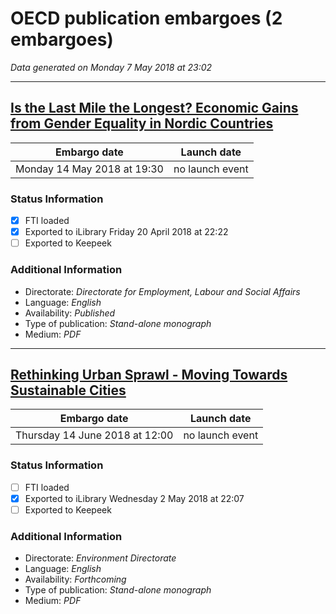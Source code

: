 # OECD publication embargoes (2 embargoes)

*Data generated on Monday 7 May 2018 at 23:02*

------

## [Is the Last Mile the Longest? Economic Gains from Gender Equality in Nordic Countries](https://doi.org/10.1787/9789264300040-en)

Embargo date | Launch date
-------------|------------
Monday 14 May 2018 at 19:30 | no launch event

### Status Information
- [x] FTI loaded 
- [x] Exported to iLibrary Friday 20 April 2018 at 22:22
- [ ] Exported to Keepeek

### Additional Information

* Directorate: *Directorate for Employment, Labour and Social Affairs*
* Language: *English*
* Availability: *Published*
* Type of publication: *Stand-alone monograph*
* Medium: *PDF*

------

## [Rethinking Urban Sprawl - Moving Towards Sustainable Cities](https://doi.org/10.1787/9789264189881-en)

Embargo date | Launch date
-------------|------------
Thursday 14 June 2018 at 12:00 | no launch event

### Status Information
- [ ] FTI loaded
- [x] Exported to iLibrary Wednesday 2 May 2018 at 22:07
- [ ] Exported to Keepeek

### Additional Information

* Directorate: *Environment Directorate*
* Language: *English*
* Availability: *Forthcoming*
* Type of publication: *Stand-alone monograph*
* Medium: *PDF*